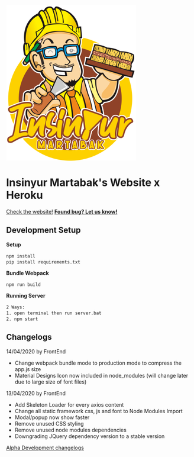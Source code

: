 ![Insinyur Martabak Logo](static/img/icon.png)
# Insinyur Martabak's Website x Heroku
[Check the website!](https://webirmartabak.herokuapp.com/)
__[Found bug? Let us know!](https://github.com/Shaddamah/irmartabak-heroku/issues)__


## Development Setup

__Setup__

```
npm install
pip install requirements.txt
```

__Bundle Webpack__

```
npm run build
```

__Running Server__

```
2 Ways:
1. open terminal then run server.bat
2. npm start
```

## Changelogs

14/04/2020 by FrontEnd
- Change webpack bundle mode to production mode to compress the app.js size
- Material Designs Icon now included in node_modules (will change later due to large size of font files)

13/04/2020 by FrontEnd
- Add Skeleton Loader for every axios content
- Change all static framework css, js and font to Node Modules Import
- Modal/popup now show faster 
- Remove unused CSS styling
- Remove unused node modules dependencies
- Downgrading JQuery dependency version to a stable version

[Alpha Development changelogs](changelog.txt)